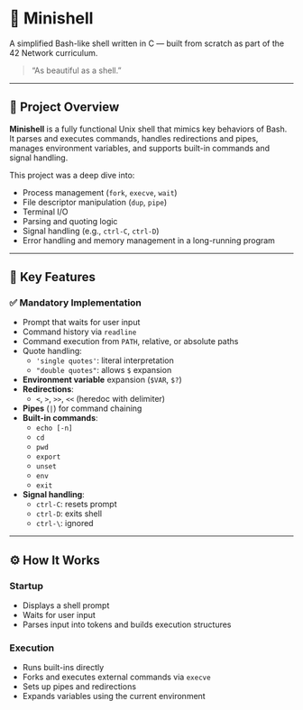 # 🐚 Minishell

A simplified Bash-like shell written in C — built from scratch as part of the 42 Network curriculum.

> “As beautiful as a shell.”

---

## 📌 Project Overview

**Minishell** is a fully functional Unix shell that mimics key behaviors of Bash.  
It parses and executes commands, handles redirections and pipes, manages environment variables, and supports built-in commands and signal handling.

This project was a deep dive into:

- Process management (`fork`, `execve`, `wait`)
- File descriptor manipulation (`dup`, `pipe`)
- Terminal I/O
- Parsing and quoting logic
- Signal handling (e.g., `ctrl-C`, `ctrl-D`)
- Error handling and memory management in a long-running program

---

## 🧠 Key Features

### ✅ Mandatory Implementation

- Prompt that waits for user input
- Command history via `readline`
- Command execution from `PATH`, relative, or absolute paths
- Quote handling:
  - `'single quotes'`: literal interpretation
  - `"double quotes"`: allows `$` expansion
- **Environment variable** expansion (`$VAR`, `$?`)
- **Redirections**:
  - `<`, `>`, `>>`, `<<` (heredoc with delimiter)
- **Pipes** (`|`) for command chaining
- **Built-in commands**:
  - `echo [-n]`
  - `cd`
  - `pwd`
  - `export`
  - `unset`
  - `env`
  - `exit`
- **Signal handling**:
  - `ctrl-C`: resets prompt
  - `ctrl-D`: exits shell
  - `ctrl-\`: ignored

---

## ⚙️ How It Works

### Startup

- Displays a shell prompt
- Waits for user input
- Parses input into tokens and builds execution structures

### Execution

- Runs built-ins directly
- Forks and executes external commands via `execve`
- Sets up pipes and redirections
- Expands variables using the current environment
